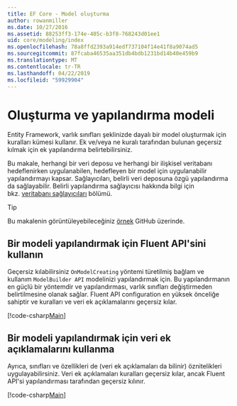 ```yaml
---
title: EF Core - Model oluşturma
author: rowanmiller
ms.date: 10/27/2016
ms.assetid: 88253ff3-174e-485c-b3f8-768243d01ee1
uid: core/modeling/index
ms.openlocfilehash: 78a8ffd2393a914edf737104f14e41f8a9074ad5
ms.sourcegitcommit: 87fcaba46535aa351db4bdb1231bd14b40e459b9
ms.translationtype: MT
ms.contentlocale: tr-TR
ms.lasthandoff: 04/22/2019
ms.locfileid: "59929904"
---
```

# <a name="creating-and-configuring-a-model"></a>Oluşturma ve yapılandırma modeli

Entity Framework, varlık sınıfları şeklinizde dayalı bir model oluşturmak için kuralları kümesi kullanır. Ek ve/veya ne kuralı tarafından bulunan geçersiz kılmak için ek yapılandırma belirtebilirsiniz.

Bu makale, herhangi bir veri deposu ve herhangi bir ilişkisel veritabanı hedeflenirken uygulanabilen, hedefleyen bir model için uygulanabilir yapılandırmayı kapsar. Sağlayıcıları, belirli veri deposuna özgü yapılandırma da sağlayabilir. Belirli yapılandırma sağlayıcısı hakkında bilgi için bkz. [veritabanı sağlayıcıları](../providers/index.md) bölümü.

> [!TIP]  
> Bu makalenin görüntüleyebileceğiniz [örnek](https://github.com/aspnet/EntityFramework.Docs/tree/master/samples) GitHub üzerinde.

## <a name="use-fluent-api-to-configure-a-model"></a>Bir modeli yapılandırmak için Fluent API'sini kullanın

Geçersiz kılabilirsiniz `OnModelCreating` yöntemi türetilmiş bağlam ve kullanım `ModelBuilder API` modelinizi yapılandırmak için. Bu yapılandırmanın en güçlü bir yöntemdir ve yapılandırması, varlık sınıfları değiştirmeden belirtilmesine olanak sağlar. Fluent API configuration en yüksek önceliğe sahiptir ve kuralları ve veri ek açıklamalarını geçersiz kılar.

[!code-csharp[Main](../../../samples/core/Modeling/FluentAPI/Samples/Required.cs?highlight=11-13)]

## <a name="use-data-annotations-to-configure-a-model"></a>Bir modeli yapılandırmak için veri ek açıklamalarını kullanma

Ayrıca, sınıfları ve özellikleri de (veri ek açıklamaları da bilinir) öznitelikleri uygulayabilirsiniz. Veri ek açıklamaları kuralları geçersiz kılar, ancak Fluent API'si yapılandırması tarafından geçersiz kılınır.

[!code-csharp[Main](../../../samples/core/Modeling/DataAnnotations/Samples/Required.cs?highlight=14)]

